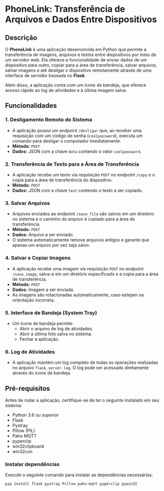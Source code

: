 # PhoneLink: Transferência de Arquivos e Dados Entre Dispositivos

## Descrição

O **PhoneLink** é uma aplicação desenvolvida em Python que permite a transferência de imagens, arquivos e textos entre dispositivos por meio de um servidor web. Ela oferece a funcionalidade de enviar dados de um dispositivo para outro, copiar para a área de transferência, salvar arquivos, salvar imagens e até desligar o dispositivo remotamente através de uma interface de servidor baseada no **Flask**.

Além disso, a aplicação conta com um ícone de bandeja, que oferece acesso rápido ao log de atividades e à última imagem salva.

## Funcionalidades

### 1. **Desligamento Remoto do Sistema**
   - A aplicação possui um endpoint `/desligar` que, ao receber uma requisição com um código de senha (`coolpassword`), executa um comando para desligar o computador imediatamente.
   - **Método:** `POST`
   - **Dados:** JSON com a chave `data` contendo o valor `coolpassword`.

### 2. **Transferência de Texto para a Área de Transferência**
   - A aplicação recebe um texto via requisição `POST` no endpoint `/copy` e o copia para a área de transferência do dispositivo.
   - **Método:** `POST`
   - **Dados:** JSON com a chave `text` contendo o texto a ser copiado.

### 3. **Salvar Arquivos**
   - Arquivos enviados ao endpoint `/save_file` são salvos em um diretório no sistema e o caminho do arquivo é copiado para a área de transferência.
   - **Método:** `POST`
   - **Dados:** Arquivo a ser enviado.
   - O sistema automaticamente remove arquivos antigos e garante que apenas um arquivo por vez seja salvo.

### 4. **Salvar e Copiar Imagens**
   - A aplicação recebe uma imagem via requisição `POST` no endpoint `/save_image`, salva-a em um diretório especificado e a copia para a área de transferência.
   - **Método:** `POST`
   - **Dados:** Imagem a ser enviada.
   - As imagens são rotacionadas automaticamente, caso estejam na orientação incorreta.

### 5. **Interface de Bandeja (System Tray)**
   - Um ícone de bandeja permite:
     - Abrir o arquivo de log de atividades.
     - Abrir a última foto salva no sistema.
     - Fechar a aplicação.

### 6. **Log de Atividades**
   - A aplicação mantém um log completo de todas as operações realizadas no arquivo `flask_server.log`. O log pode ser acessado diretamente através do ícone de bandeja.

## Pré-requisitos

Antes de rodar a aplicação, certifique-se de ter o seguinte instalado em seu sistema:

- Python 3.6 ou superior
- Flask
- Pystray
- Pillow (PIL)
- Paho MQTT
- pyperclip
- win32clipboard
- win32con

### Instalar dependências

Execute o seguinte comando para instalar as dependências necessárias:

```bash
pip install flask pystray Pillow paho-mqtt pyperclip pywin32
